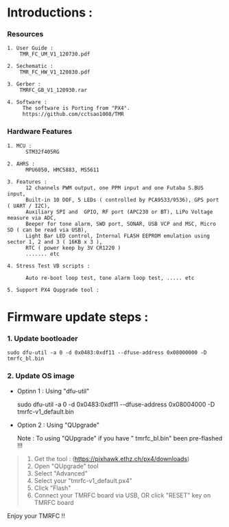 Introductions :
===================================

### Resources

    1. User Guide :
        TMR_FC_UM_V1_120730.pdf

    2. Sechematic :
        TMR_FC_HW_V1_120830.pdf

    3. Gerber :
        TMRFC_GB_V1_120930.rar

    4. Software :
         The software is Porting from "PX4".
         https://github.com/cctsao1008/TMR

### Hardware Features

    1. MCU : 
          STM32f405RG

    2. AHRS :
          MPU6050, HMC5883, MS5611

    3. Features :
          12 channels PWM output, one PPM input and one Futaba S.BUS input,
          Built-in 10 DOF, 5 LEDs ( controlled by PCA9533/9536), GPS port ( UART / I2C),
          Auxiliary SPI and  GPIO, RF port (APC230 or BT), LiPo Voltage measure via ADC,
          Beeper for tone alarm, SWD port, SONAR, USB VCP and MSC, Micro SD ( can be read via USB),
          Light Bar LED control, Internal FLASH EEPROM emulation using sector 1, 2 and 3 ( 16KB x 3 ),
          RTC ( power keep by 3V CR1220 )
          ....... etc

    4. Stress Test VB scripts :
 
          Auto re-boot loop test, tone alarm loop test, ..... etc

    5. Support PX4 Qupgrade tool :


Firmware update steps :
===================================

### 1. Update bootloader

    sudo dfu-util -a 0 -d 0x0483:0xdf11 --dfuse-address 0x08000000 -D tmrfc_bl.bin

### 2. Update OS image

  * Optinn 1 : Using "dfu-util"

    sudo dfu-util -a 0 -d 0x0483:0xdf11 --dfuse-address 0x08004000 -D tmrfc-v1_default.bin

  * Option 2 : Using "QUpgrade"

    Note :  To using "QUpgrade" if you have " tmrfc_bl.bin" been pre-flashed !!! 

  >  1. Get the tool :  (https://pixhawk.ethz.ch/px4/downloads)<br />
  >  2. Open "QUpgrade" tool
  >  3. Select "Advanced"
  >  4. Select your "tmrfc-v1_default.px4"
  >  5. Click "Flash"
  >  6. Connect your TMRFC board via USB, OR click "RESET" key on TMRFC board

Enjoy your TMRFC !!
